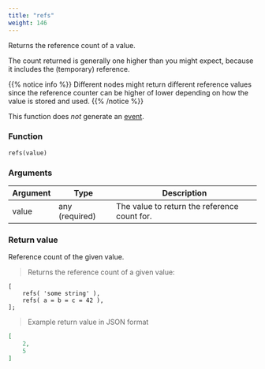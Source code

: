 ```yaml
---
title: "refs"
weight: 146
---
```


Returns the reference count of a value.

The count returned is generally one higher than you might expect,
because it includes the (temporary) reference.

{{% notice info %}}
Different nodes might return different reference values since the reference counter
can be higher of lower depending on how the value is stored and used.
{{% /notice %}}

This function does *not* generate an [event](../../events).

### Function

`refs(value)`

### Arguments

Argument | Type | Description
-------- | ---- | -----------
value | any (required) | The value to return the reference count for.

### Return value

Reference count of the given value.

> Returns the reference count of a given value:

```thingsdb,should_pass
[
    refs( 'some string' ),
    refs( a = b = c = 42 ),
];
```

> Example return value in JSON format

```json
[
    2,
    5
]
```
